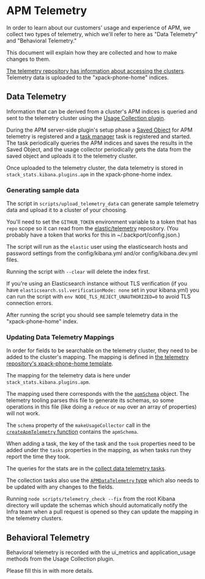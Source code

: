# APM Telemetry

In order to learn about our customers' usage and experience of APM, we collect
two types of telemetry, which we'll refer to here as "Data Telemetry" and
"Behavioral Telemetry."

This document will explain how they are collected and how to make changes to
them.

[The telemetry repository has information about accessing the clusters](https://github.com/elastic/telemetry#kibana-access).
Telemetry data is uploaded to the "xpack-phone-home" indices.

## Data Telemetry

Information that can be derived from a cluster's APM indices is queried and sent
to the telemetry cluster using the
[Usage Collection plugin](../../../../src/plugins/usage_collection/README.mdx).

During the APM server-side plugin's setup phase a
[Saved Object](https://www.elastic.co/guide/en/kibana/master/managing-saved-objects.html)
for APM telemetry is registered and a
[task manager](../../task_manager/README.md) task is registered and started.
The task periodically queries the APM indices and saves the results in the Saved
Object, and the usage collector periodically gets the data from the saved object
and uploads it to the telemetry cluster.

Once uploaded to the telemetry cluster, the data telemetry is stored in
`stack_stats.kibana.plugins.apm` in the xpack-phone-home index.

### Generating sample data

The script in `scripts/upload_telemetry_data` can generate sample telemetry data and upload it to a cluster of your choosing.

You'll need to set the `GITHUB_TOKEN` environment variable to a token that has `repo` scope so it can read from the
[elastic/telemetry](https://github.com/elastic/telemetry) repository. (You probably have a token that works for this in
~/.backport/config.json.)

The script will run as the `elastic` user using the elasticsearch hosts and password settings from the config/kibana.yml
and/or config/kibana.dev.yml files.

Running the script with `--clear` will delete the index first.

If you're using an Elasticsearch instance without TLS verification (if you have `elasticsearch.ssl.verificationMode: none` set in your kibana.yml)
you can run the script with `env NODE_TLS_REJECT_UNAUTHORIZED=0` to avoid TLS connection errors.

After running the script you should see sample telemetry data in the "xpack-phone-home" index.

### Updating Data Telemetry Mappings

In order for fields to be searchable on the telemetry cluster, they need to be
added to the cluster's mapping. The mapping is defined in
[the telemetry repository's xpack-phone-home template](https://github.com/elastic/telemetry/blob/master/config/templates/xpack-phone-home.json).

The mapping for the telemetry data is here under `stack_stats.kibana.plugins.apm`.

The mapping used there corresponds with the the [`apmSchema`](../server/lib/apm_telemetry/schema.ts) object. The telemetry tooling parses this file to generate its schemas, so some operations in this file (like doing a `reduce` or `map` over an array of properties) will not work.

The `schema` property of the `makeUsageCollector` call in the [`createApmTelemetry` function](../server/lib/apm_telemetry/index.ts) contains the `apmSchema`.

When adding a task, the key of the task and the `took` properties need to be added under the `tasks` properties in the mapping, as when tasks run they report the time they took.

The queries for the stats are in the [collect data telemetry tasks](../server/lib/apm_telemetry/collect_data_telemetry/tasks.ts).

The collection tasks also use the [`APMDataTelemetry` type](../server/lib/apm_telemetry/types.ts) which also needs to be updated with any changes to the fields.

Running `node scripts/telemetry_check --fix` from the root Kibana directory will update the schemas which should automatically notify the Infra team when a pull request is opened so they can update the mapping in the telemetry clusters.

## Behavioral Telemetry

Behavioral telemetry is recorded with the ui_metrics and application_usage methods from the Usage Collection plugin.

Please fill this in with more details.
